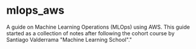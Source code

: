 # mlops_aws
A guide on Machine Learning Operations (MLOps) using AWS. This guide started as a collection of notes after following the cohort course by Santiago Valderrama "Machine Learning School"."

